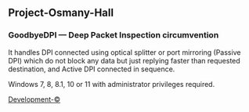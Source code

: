 ## Project-Osmany-Hall

### GoodbyeDPI — Deep Packet Inspection circumvention

It handles DPI connected using optical splitter or port mirroring (Passive DPI) which do not block any data but just replying faster than requested destination, and Active DPI connected in sequence.

Windows 7, 8, 8.1, 10 or 11 with administrator privileges required.

[Development-©](https://ntc.party/c/community-software/goodbyedpi/8)
